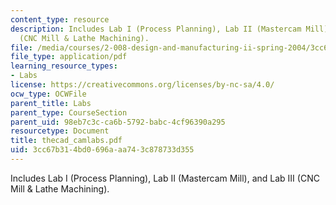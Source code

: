 ```yaml
---
content_type: resource
description: Includes Lab I (Process Planning), Lab II (Mastercam Mill), and Lab III
  (CNC Mill & Lathe Machining).
file: /media/courses/2-008-design-and-manufacturing-ii-spring-2004/3cc67b314bd0696aaa743c878733d355_thecad_camlabs.pdf
file_type: application/pdf
learning_resource_types:
- Labs
license: https://creativecommons.org/licenses/by-nc-sa/4.0/
ocw_type: OCWFile
parent_title: Labs
parent_type: CourseSection
parent_uid: 98eb7c3c-ca6b-5792-babc-4cf96390a295
resourcetype: Document
title: thecad_camlabs.pdf
uid: 3cc67b31-4bd0-696a-aa74-3c878733d355
---
```

Includes Lab I (Process Planning), Lab II (Mastercam Mill), and Lab III (CNC Mill & Lathe Machining).